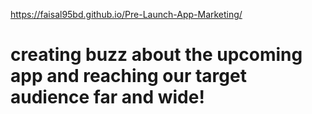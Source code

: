 https://faisal95bd.github.io/Pre-Launch-App-Marketing/
# creating buzz about the upcoming app and reaching our target audience far and wide!
